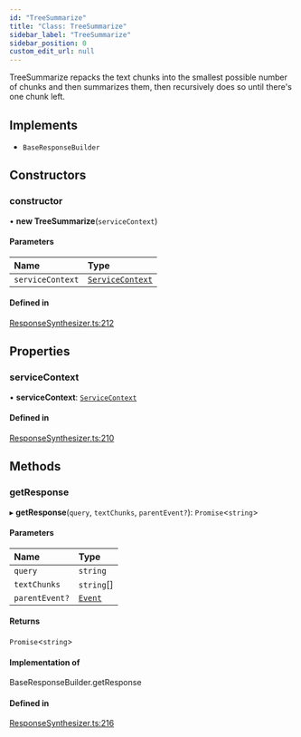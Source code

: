 ```yaml
---
id: "TreeSummarize"
title: "Class: TreeSummarize"
sidebar_label: "TreeSummarize"
sidebar_position: 0
custom_edit_url: null
---
```


TreeSummarize repacks the text chunks into the smallest possible number of chunks and then summarizes them, then recursively does so until there's one chunk left.

## Implements

- `BaseResponseBuilder`

## Constructors

### constructor

• **new TreeSummarize**(`serviceContext`)

#### Parameters

| Name | Type |
| :------ | :------ |
| `serviceContext` | [`ServiceContext`](../interfaces/ServiceContext.md) |

#### Defined in

[ResponseSynthesizer.ts:212](https://github.com/run-llama/LlamaIndexTS/blob/50c0b04/packages/core/src/ResponseSynthesizer.ts#L212)

## Properties

### serviceContext

• **serviceContext**: [`ServiceContext`](../interfaces/ServiceContext.md)

#### Defined in

[ResponseSynthesizer.ts:210](https://github.com/run-llama/LlamaIndexTS/blob/50c0b04/packages/core/src/ResponseSynthesizer.ts#L210)

## Methods

### getResponse

▸ **getResponse**(`query`, `textChunks`, `parentEvent?`): `Promise`<`string`\>

#### Parameters

| Name | Type |
| :------ | :------ |
| `query` | `string` |
| `textChunks` | `string`[] |
| `parentEvent?` | [`Event`](../interfaces/Event.md) |

#### Returns

`Promise`<`string`\>

#### Implementation of

BaseResponseBuilder.getResponse

#### Defined in

[ResponseSynthesizer.ts:216](https://github.com/run-llama/LlamaIndexTS/blob/50c0b04/packages/core/src/ResponseSynthesizer.ts#L216)
